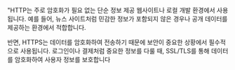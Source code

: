 "HTTP는 주로 암호화가 필요 없는 단순 정보 제공 웹사이트나 로컬 개발 환경에서 사용됩니다. 예를 들어, 뉴스 사이트처럼 민감한 정보가 포함되지 않은 경우나 공개 데이터를 제공하는 환경에서 적합합니다.

반면, HTTPS는 데이터를 암호화하여 전송하기 때문에 보안이 중요한 상황에서 필수적으로 사용됩니다. 로그인이나 결제처럼 중요한 정보를 다룰 때, SSL/TLS를 통해 데이터를 암호화하여 사용자 정보를 보호합니다